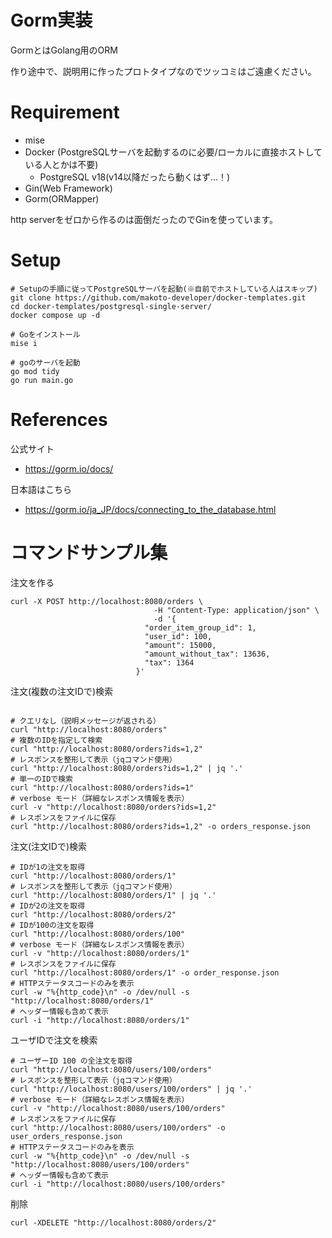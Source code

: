 # Gorm実装

GormとはGolang用のORM

作り途中で、説明用に作ったプロトタイプなのでツッコミはご遠慮ください。

# Requirement

- mise
- Docker (PostgreSQLサーバを起動するのに必要/ローカルに直接ホストしている人とかは不要)
  - PostgreSQL v18(v14以降だったら動くはず...！)
- Gin(Web Framework)
- Gorm(ORMapper)

http serverをゼロから作るのは面倒だったのでGinを使っています。

# Setup

```shell
# Setupの手順に従ってPostgreSQLサーバを起動(※自前でホストしている人はスキップ)
git clone https://github.com/makoto-developer/docker-templates.git
cd docker-templates/postgresql-single-server/
docker compose up -d

# Goをインストール
mise i

# goのサーバを起動
go mod tidy
go run main.go
```

# References

公式サイト

- https://gorm.io/docs/

日本語はこちら

- https://gorm.io/ja_JP/docs/connecting_to_the_database.html

# コマンドサンプル集

注文を作る

```shell
curl -X POST http://localhost:8080/orders \
                                -H "Content-Type: application/json" \
                                -d '{
                              "order_item_group_id": 1,
                              "user_id": 100,
                              "amount": 15000,
                              "amount_without_tax": 13636,
                              "tax": 1364
                            }'

```

注文(複数の注文IDで)検索

```shell

# クエリなし（説明メッセージが返される）
curl "http://localhost:8080/orders"
# 複数のIDを指定して検索
curl "http://localhost:8080/orders?ids=1,2"
# レスポンスを整形して表示（jqコマンド使用）
curl "http://localhost:8080/orders?ids=1,2" | jq '.'
# 単一のIDで検索
curl "http://localhost:8080/orders?ids=1"
# verbose モード（詳細なレスポンス情報を表示）
curl -v "http://localhost:8080/orders?ids=1,2"
# レスポンスをファイルに保存
curl "http://localhost:8080/orders?ids=1,2" -o orders_response.json
```

注文(注文IDで)検索

```shell
# IDが1の注文を取得
curl "http://localhost:8080/orders/1"
# レスポンスを整形して表示（jqコマンド使用）
curl "http://localhost:8080/orders/1" | jq '.'
# IDが2の注文を取得
curl "http://localhost:8080/orders/2"
# IDが100の注文を取得
curl "http://localhost:8080/orders/100"
# verbose モード（詳細なレスポンス情報を表示）
curl -v "http://localhost:8080/orders/1"
# レスポンスをファイルに保存
curl "http://localhost:8080/orders/1" -o order_response.json
# HTTPステータスコードのみを表示
curl -w "%{http_code}\n" -o /dev/null -s "http://localhost:8080/orders/1"
# ヘッダー情報も含めて表示
curl -i "http://localhost:8080/orders/1"
```

ユーザIDで注文を検索

```shell
# ユーザーID 100 の全注文を取得
curl "http://localhost:8080/users/100/orders"
# レスポンスを整形して表示（jqコマンド使用）
curl "http://localhost:8080/users/100/orders" | jq '.'
# verbose モード（詳細なレスポンス情報を表示）
curl -v "http://localhost:8080/users/100/orders"
# レスポンスをファイルに保存
curl "http://localhost:8080/users/100/orders" -o user_orders_response.json
# HTTPステータスコードのみを表示
curl -w "%{http_code}\n" -o /dev/null -s "http://localhost:8080/users/100/orders"
# ヘッダー情報も含めて表示
curl -i "http://localhost:8080/users/100/orders"
```

削除

```shell
curl -XDELETE "http://localhost:8080/orders/2"
```
